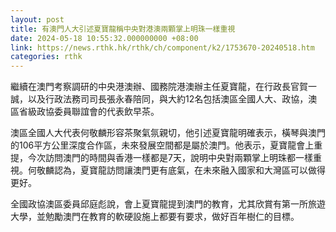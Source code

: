 ```yaml
---
layout: post
title: 有澳門人大引述夏寶龍稱中央對港澳兩顆掌上明珠一樣重視
date: 2024-05-18 10:55:32.000000000 +08:00
link: https://news.rthk.hk/rthk/ch/component/k2/1753670-20240518.htm
categories: rthk
---
```


繼續在澳門考察調研的中央港澳辦、國務院港澳辦主任夏寶龍，在行政長官賀一誠，以及行政法務司司長張永春陪同，與大約12名包括澳區全國人大、政協，澳區省級政協委員聯誼會的代表飲早茶。

澳區全國人大代表何敬麟形容茶聚氣氛親切，他引述夏寶龍明確表示，橫琴與澳門的106平方公里深度合作區，未來發展空間都是屬於澳門。他表示，夏寶龍會上重提，今次訪問澳門的時間與香港一樣都是7天，說明中央對兩顆掌上明珠都一樣重視。何敬麟認為，夏寶龍訪問讓澳門更有底氣，在未來融入國家和大灣區可以做得更好。

全國政協澳區委員邱庭彪說，會上夏寶龍提到澳門的教育，尤其欣賞有第一所旅遊大學，並勉勵澳門在教育的軟硬設施上都要有要求，做好百年樹仁的目標。
